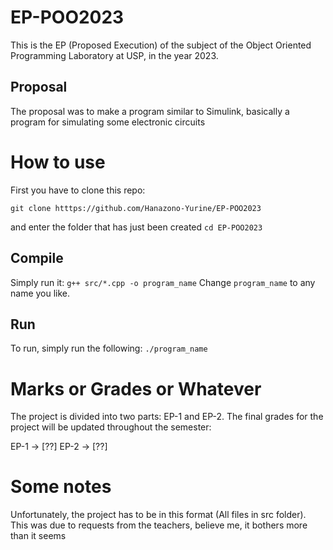 # EP-POO2023
This is the EP (Proposed Execution) of the subject of the Object Oriented Programming Laboratory at USP, in the year 2023.

## Proposal
The proposal was to make a program similar to Simulink, basically a program for simulating some electronic circuits

# How to use

First you have to clone this repo:

`git clone htttps://github.com/Hanazono-Yurine/EP-POO2023`

and enter the folder that has just been created
`cd EP-POO2023`

## Compile

Simply run it:
`g++ src/*.cpp -o program_name`
Change `program_name` to any name you like.

## Run

To run, simply run the following:
`./program_name`

# Marks or Grades or Whatever
The project is divided into two parts: EP-1 and EP-2.
The final grades for the project will be updated throughout the semester:

EP-1 -> [??]
EP-2 -> [??]

# Some notes

Unfortunately, the project has to be in this format (All files in src folder). This was due to requests from the teachers, believe me, it bothers more than it seems
